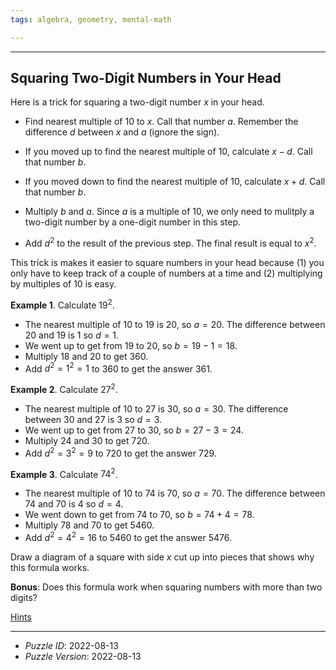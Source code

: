 ```yaml
---
tags: algebra, geometry, mental-math

---
```


--------------------------------------------------------------------------------------------

## Squaring Two-Digit Numbers in Your Head

Here is a trick for squaring a two-digit number $x$ in your head.

* Find nearest multiple of 10 to $x$. Call that number $a$. Remember the difference $d$
  between $x$ and $a$ (ignore the sign).

* If you moved up to find the nearest multiple of 10, calculate $x - d$. Call that
  number $b$.

* If you moved down to find the nearest multiple of 10, calculate $x + d$. Call that
  number $b$.

* Multiply $b$ and $a$. Since $a$ is a multiple of 10, we only need to mulitply a two-digit
  number by a one-digit number in this step.

* Add $d^2$ to the result of the previous step. The final result is equal to $x^2$.

This trick is makes it easier to square numbers in your head because (1) you only have to
keep track of a couple of numbers at a time and (2) multiplying by multiples of 10 is easy.

__Example 1__. Calculate $19^2$.

* The nearest multiple of 10 to 19 is 20, so $a = 20$. The difference between 20 and 19 is
  1 so $d = 1$.
* We went up to get from 19 to 20, so $b = 19 - 1 = 18$.
* Multiply 18 and 20 to get 360.
* Add $d^2 = 1^2 = 1$ to 360 to get the answer 361.

__Example 2__. Calculate $27^2$.

* The nearest multiple of 10 to 27 is 30, so $a = 30$. The difference between 30 and 27 is
  3 so $d = 3$.
* We went up to get from 27 to 30, so $b = 27 - 3 = 24$.
* Multiply 24 and 30 to get 720.
* Add $d^2 = 3^2 = 9$ to 720 to get the answer 729.

__Example 3__. Calculate $74^2$.

* The nearest multiple of 10 to 74 is 70, so $a = 70$. The difference between 74 and 70 is
  4 so $d = 4$.
* We went down to get from 74 to 70, so $b = 74 + 4 = 78$.
* Multiply 78 and 70 to get 5460.
* Add $d^2 = 4^2 = 16$ to 5460 to get the answer 5476.

Draw a diagram of a square with side $x$ cut up into pieces that shows why this formula
works.

__Bonus__: Does this formula work when squaring numbers with more than two digits?

[Hints](2022-08-13-Hints.md)

--------------------------------------------------------------------------------------------

* _Puzzle ID_: 2022-08-13
* _Puzzle Version_: 2022-08-13
